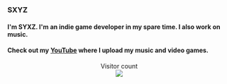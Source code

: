 ### SXYZ
#### I'm SYXZ. I'm an indie game developer in my spare time. I also work on music.
#### Check out my [YouTube](https://www.youtube.com/SYXZ14) where I upload my music and video games.

<p align="center"> 
  Visitor count<br>
  <img src="https://profile-counter.glitch.me/SYXZyt/count.svg" />
</p>
